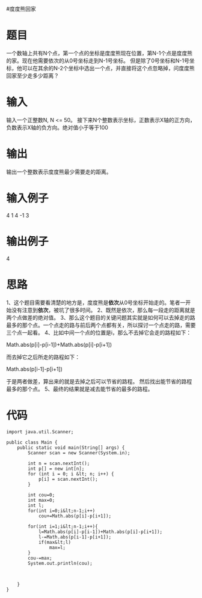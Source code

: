#度度熊回家
# 题目

>  
 一个数轴上共有N个点，第一个点的坐标是度度熊现在位置，第N-1个点是度度熊的家。现在他需要依次的从0号坐标走到N-1号坐标。  但是除了0号坐标和N-1号坐标，他可以在其余的N-2个坐标中选出一个点，并直接将这个点忽略掉，问度度熊回家至少走多少距离？ 


# 输入

>  
 输入一个正整数N, N &lt;= 50。 接下来N个整数表示坐标，正数表示X轴的正方向，负数表示X轴的负方向。绝对值小于等于100 


# 输出

>  
 输出一个整数表示度度熊最少需要走的距离。 


# 输入例子

>  
 4  1 4 -1 3 


# 输出例子

>  
 4 


# 思路

1、这个题目需要看清楚的地方是，度度熊是**依次**从0号坐标开始走的。笔者一开始没有注意到**依次**，被坑了很多时间。  2、既然是依次，那么每一段走的距离就是两个点做差的绝对值。  3、那么这个题目的关键问题其实就是如何可以去掉走的路最多的那个点。一个点走的路与前后两个点都有关，所以探讨一个点走的路，需要三个点一起看。  4、比如中间一个点的位置是i，那么不去掉它会走的路程如下：

>  
 Math.abs(p[i]-p[i-1])+Math.abs(p[i]-p[i+1]) 


而去掉它之后所走的路程如下：

>  
 Math.abs(p[i-1]-p[i+1]) 


于是两者做差，算出来的就是去掉之后可以节省的路程。  然后找出能节省的路程最多的那个点。  5、最终的结果就是减去能节省的最多的路程。

# 代码

```
import java.util.Scanner;

public class Main {
    public static void main(String[] args) {
        Scanner scan = new Scanner(System.in);

        int n = scan.nextInt();
        int p[] = new int[n];
        for (int i = 0; i &lt; n; i++) {
            p[i] = scan.nextInt();
        }

        int cou=0;
        int max=0;
        int l;
        for(int i=0;i&lt;n-1;i++)
            cou+=Math.abs(p[i]-p[i+1]);

        for(int i=1;i&lt;n-1;i++){
            l=Math.abs(p[i]-p[i-1])+Math.abs(p[i]-p[i+1]);
            l-=Math.abs(p[i-1]-p[i+1]);
            if(max&lt;l)
                max=l;
        }
        cou-=max;
        System.out.println(cou);



    }
}
```